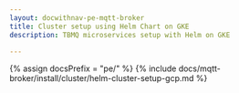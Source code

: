 ```yaml
---
layout: docwithnav-pe-mqtt-broker
title: Cluster setup using Helm Chart on GKE
description: TBMQ microservices setup with Helm on GKE

---
```


{% assign docsPrefix = "pe/" %}
{% include docs/mqtt-broker/install/cluster/helm-cluster-setup-gcp.md %}